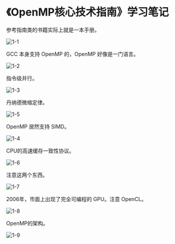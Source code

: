 # 《OpenMP核心技术指南》学习笔记

参考指南类的书籍实际上就是一本手册。

![1-1](D:\0-博客\study_log\《OpenMP核心技术指南》\1-1.png)

GCC 本身支持 OpenMP 的，OpenMP 好像是一门语言。

![1-2](D:\0-博客\study_log\《OpenMP核心技术指南》\1-2.png)

指令级并行。

![1-3](D:\0-博客\study_log\《OpenMP核心技术指南》\1-3.png)

丹纳德微缩定律。

![1-5](D:\0-博客\study_log\《OpenMP核心技术指南》\1-5.png)

OpenMP 居然支持 SIMD。

![1-4](D:\0-博客\study_log\《OpenMP核心技术指南》\1-4.png)

CPU的高速缓存一致性协议。

![1-6](D:\0-博客\study_log\《OpenMP核心技术指南》\1-6.png)

注意这两个东西。

![1-7](D:\0-博客\study_log\《OpenMP核心技术指南》\1-7.png)

2006年，市面上出现了完全可编程的 GPU。注意 OpenCL。

![1-8](D:\0-博客\study_log\《OpenMP核心技术指南》\1-8.png)

OpenMP的架构。

![1-9](D:\0-博客\study_log\《OpenMP核心技术指南》\1-9.png)
